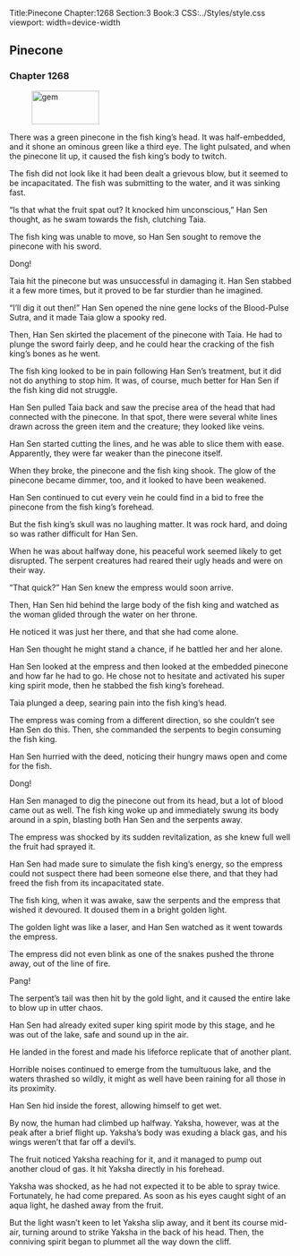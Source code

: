 Title:Pinecone 
Chapter:1268 
Section:3 
Book:3 
CSS:../Styles/style.css 
viewport: width=device-width
  
## Pinecone
### Chapter 1268 
<figure>
	<img src="../Images/gem.gif" alt="gem" id="gem" width="120" height="60" />
</figure>
  

  
  There was a green pinecone in the fish king’s head. It was half-embedded, and it shone an ominous green like a third eye. The light pulsated, and when the pinecone lit up, it caused the fish king’s body to twitch.

The fish did not look like it had been dealt a grievous blow, but it seemed to be incapacitated. The fish was submitting to the water, and it was sinking fast.

“Is that what the fruit spat out? It knocked him unconscious,” Han Sen thought, as he swam towards the fish, clutching Taia.

The fish king was unable to move, so Han Sen sought to remove the pinecone with his sword.

Dong!

Taia hit the pinecone but was unsuccessful in damaging it. Han Sen stabbed it a few more times, but it proved to be far sturdier than he imagined.

“I’ll dig it out then!” Han Sen opened the nine gene locks of the Blood-Pulse Sutra, and it made Taia glow a spooky red.

Then, Han Sen skirted the placement of the pinecone with Taia. He had to plunge the sword fairly deep, and he could hear the cracking of the fish king’s bones as he went.

The fish king looked to be in pain following Han Sen’s treatment, but it did not do anything to stop him. It was, of course, much better for Han Sen if the fish king did not struggle.

Han Sen pulled Taia back and saw the precise area of the head that had connected with the pinecone. In that spot, there were several white lines drawn across the green item and the creature; they looked like veins.

Han Sen started cutting the lines, and he was able to slice them with ease. Apparently, they were far weaker than the pinecone itself.

When they broke, the pinecone and the fish king shook. The glow of the pinecone became dimmer, too, and it looked to have been weakened.

Han Sen continued to cut every vein he could find in a bid to free the pinecone from the fish king’s forehead.

But the fish king’s skull was no laughing matter. It was rock hard, and doing so was rather difficult for Han Sen.

When he was about halfway done, his peaceful work seemed likely to get disrupted. The serpent creatures had reared their ugly heads and were on their way.

“That quick?” Han Sen knew the empress would soon arrive.

Then, Han Sen hid behind the large body of the fish king and watched as the woman glided through the water on her throne.

He noticed it was just her there, and that she had come alone.

Han Sen thought he might stand a chance, if he battled her and her alone.

Han Sen looked at the empress and then looked at the embedded pinecone and how far he had to go. He chose not to hesitate and activated his super king spirit mode, then he stabbed the fish king’s forehead.

Taia plunged a deep, searing pain into the fish king’s head.

The empress was coming from a different direction, so she couldn’t see Han Sen do this. Then, she commanded the serpents to begin consuming the fish king.

Han Sen hurried with the deed, noticing their hungry maws open and come for the fish.

Dong!

Han Sen managed to dig the pinecone out from its head, but a lot of blood came out as well. The fish king woke up and immediately swung its body around in a spin, blasting both Han Sen and the serpents away.

The empress was shocked by its sudden revitalization, as she knew full well the fruit had sprayed it.

Han Sen had made sure to simulate the fish king’s energy, so the empress could not suspect there had been someone else there, and that they had freed the fish from its incapacitated state.

The fish king, when it was awake, saw the serpents and the empress that wished it devoured. It doused them in a bright golden light.

The golden light was like a laser, and Han Sen watched as it went towards the empress.

The empress did not even blink as one of the snakes pushed the throne away, out of the line of fire.

Pang!

The serpent’s tail was then hit by the gold light, and it caused the entire lake to blow up in utter chaos.

Han Sen had already exited super king spirit mode by this stage, and he was out of the lake, safe and sound up in the air.

He landed in the forest and made his lifeforce replicate that of another plant.

Horrible noises continued to emerge from the tumultuous lake, and the waters thrashed so wildly, it might as well have been raining for all those in its proximity.

Han Sen hid inside the forest, allowing himself to get wet.

By now, the human had climbed up halfway. Yaksha, however, was at the peak after a brief flight up. Yaksha’s body was exuding a black gas, and his wings weren’t that far off a devil’s.

The fruit noticed Yaksha reaching for it, and it managed to pump out another cloud of gas. It hit Yaksha directly in his forehead.

Yaksha was shocked, as he had not expected it to be able to spray twice. Fortunately, he had come prepared. As soon as his eyes caught sight of an aqua light, he dashed away from the fruit.

But the light wasn’t keen to let Yaksha slip away, and it bent its course mid-air, turning around to strike Yaksha in the back of his head. Then, the conniving spirit began to plummet all the way down the cliff.
